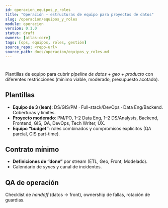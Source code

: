 ```yaml
---
id: operacion_equipos_y_roles
title: "Operación — estructuras de equipo para proyectos de datos"
slug: /operacion/equipos_y_roles
module: operacion
version: 0.1.0
status: draft
owners: [atlas-core]
tags: [ops, equipos, roles, gestión]
source_repo: <repo-url>
source_path: docs/operacion/equipos_y_roles.md
---
```


#
Plantillas de equipo para cubrir *pipeline de datos + geo + producto* con diferentes restricciones (mínimo viable, moderado, presupuesto acotado). <!-- removed contentReference -->

## Plantillas
- **Equipo de 3 (lean)**: DS/GIS/PM · Full-stack/DevOps · Data Eng/Backend. Coberturas y límites. <!-- removed contentReference -->
- **Proyecto moderado**: PM/PO, 1–2 Data Eng, 1–2 DS/Analysts, Backend, Frontend, GIS, QA, DevOps, Tech Writer, UX. <!-- removed contentReference -->
- **Equipo “budget”**: roles combinados y compromisos explícitos (QA parcial, GIS part-time). <!-- removed contentReference -->

## Contrato mínimo
- **Definiciones de “done”** por stream (ETL, Geo, Front, Modelado).
- Calendario de *syncs* y canal de incidentes.

## QA de operación
Checklist de *handoff* (datos → front), ownership de fallas, rotación de guardias.
